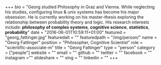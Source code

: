 +++
bio = "Georg studied Philosophy in Graz and Vienna. While neglecting his studies, configuring linux & unix systems has become his major obsession. He is currently working on his master-thesis exploring the relationship between probability theory and logic. His research interests include: **philosophy of complex systems**, **cognitive science**, **statistics**, **probability**"
date = "2016-06-01T10:59:11+01:00"
featured = "georg_fattinger.jpg"
featuredalt = ""
featuredpath = "/img/person/"
name = "Georg Fattinger"
position = "Philosopher, Cognitive Scientist"
role = "scientific-associate-m"
title = "Georg Fattinger"
type = "person"
category = ["people"]
website = ""
email = ""
github = ""
twitter = ""
facebook = ""
instagram =""
slideshare = ""
xing = ""
linkedin = ""
+++
